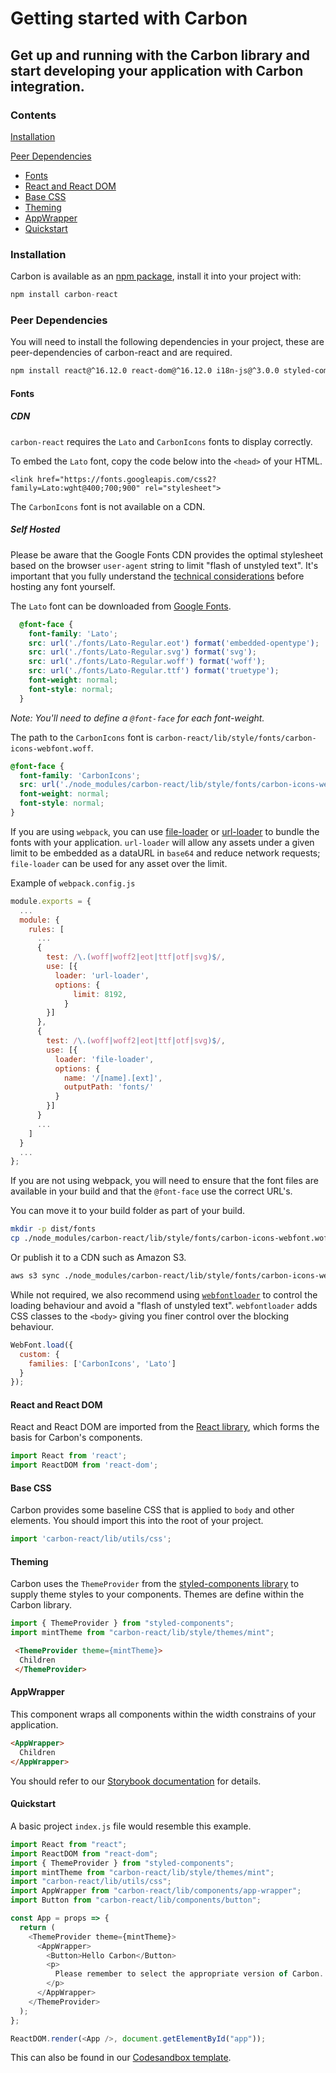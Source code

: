 # Getting started with Carbon
## Get up and running with the Carbon library and start developing your application with Carbon integration.

### Contents
[Installation](#installation)

[Peer Dependencies](#peer-dependencies)
* [Fonts](#fonts)
* [React and React DOM](#react-and-react-dom)
* [Base CSS](#base-css)
* [Theming](#theming)
* [AppWrapper](#appwrapper)
* [Quickstart](#quickstart)

### Installation
Carbon is available as an [npm package](https://www.npmjs.com/package/carbon-react), install it into your project with:

```js
npm install carbon-react
```

### Peer Dependencies
You will need to install the following dependencies in your project, these are peer-dependencies of carbon-react and are required.

```sh
npm install react@^16.12.0 react-dom@^16.12.0 i18n-js@^3.0.0 styled-components@^4.4.1
```

#### Fonts
##### CDN
`carbon-react` requires the `Lato` and `CarbonIcons` fonts to display correctly.

To embed the `Lato` font, copy the code below into the `<head>` of your HTML.
```
<link href="https://fonts.googleapis.com/css2?family=Lato:wght@400;700;900" rel="stylesheet">
``` 
The `CarbonIcons` font is not available on a CDN.

##### Self Hosted
Please be aware that the Google Fonts CDN provides the optimal stylesheet based on the browser `user-agent` string to limit "flash of unstyled text". It's important that you fully understand the [technical considerations](https://developers.google.com/fonts/docs/technical_considerations) before hosting any font yourself.

The `Lato` font can be downloaded from [Google Fonts](https://fonts.google.com/specimen/Lato).

```css
  @font-face {
    font-family: 'Lato';
    src: url('./fonts/Lato-Regular.eot') format('embedded-opentype');
    src: url('./fonts/Lato-Regular.svg') format('svg');
    src: url('./fonts/Lato-Regular.woff') format('woff');
    src: url('./fonts/Lato-Regular.ttf') format('truetype');
    font-weight: normal;
    font-style: normal;
  }
```
_Note: You'll need to define a `@font-face` for each font-weight._

The path to the `CarbonIcons` font is `carbon-react/lib/style/fonts/carbon-icons-webfont.woff`.
```css
@font-face {
  font-family: 'CarbonIcons';
  src: url('./node_modules/carbon-react/lib/style/fonts/carbon-icons-webfont.woff') format("woff");
  font-weight: normal;
  font-style: normal;
}
```

If you are using `webpack`, you can use [file-loader](https://webpack.js.org/loaders/file-loader/) or [url-loader](https://webpack.js.org/loaders/url-loader/) to bundle the fonts with your application.
`url-loader` will allow any assets under a given limit to be embedded as a dataURL in `base64` and reduce network requests; `file-loader` can be used for any asset over the limit.

Example of `webpack.config.js`
```js
module.exports = {
  ...
  module: {
    rules: [
      ...
      {
        test: /\.(woff|woff2|eot|ttf|otf|svg)$/,
        use: [{
          loader: 'url-loader',
          options: {
              limit: 8192,
            }
        }]
      },
      {
        test: /\.(woff|woff2|eot|ttf|otf|svg)$/,
        use: [{
          loader: 'file-loader',
          options: {
            name: '/[name].[ext]',
            outputPath: 'fonts/'
          }
        }]
      }
      ...
    ]
  }
  ...
};
```

If you are not using webpack, you will need to ensure that the font files are available in your build and that the `@font-face` use the correct URL's.

You can move it to your build folder as part of your build.
```sh
mkdir -p dist/fonts
cp ./node_modules/carbon-react/lib/style/fonts/carbon-icons-webfont.woff ./dist/fonts/
```
Or publish it to a CDN such as Amazon S3.
```sh
aws s3 sync ./node_modules/carbon-react/lib/style/fonts/carbon-icons-webfont.woff s3://example.com/fonts/
```

While not required, we also recommend using [`webfontloader`](https://github.com/typekit/webfontloader#custom) to control the loading behaviour and avoid a "flash of unstyled text". `webfontloader` adds CSS classes to the `<body>` giving you finer control over the blocking behaviour.

```js
WebFont.load({
  custom: {
    families: ['CarbonIcons', 'Lato']
  }
});
```

#### React and React DOM
React and React DOM are imported from the [React library](https://reactjs.org/), which forms the basis for Carbon's components.
```js
import React from 'react';
import ReactDOM from 'react-dom';
```
#### Base CSS
Carbon provides some baseline CSS that is applied to `body` and other elements. You should import this into the root of your project.
```js
import 'carbon-react/lib/utils/css';	
```
#### Theming
Carbon uses the `ThemeProvider` from the [styled-components library](https://styled-components.com/docs/advanced#theming) to supply theme styles to your components. Themes are define within the Carbon library.
```js
import { ThemeProvider } from "styled-components";
import mintTheme from "carbon-react/lib/style/themes/mint";
```

```html
 <ThemeProvider theme={mintTheme}>
  Children
 </ThemeProvider>
```
#### AppWrapper
This component wraps all components within the width constrains of your application.
```html
<AppWrapper>
  Children
</AppWrapper>
```
You should refer to our [Storybook documentation](https://carbon.sage.com/?path=/docs/app-wrapper--default) for details.

#### Quickstart
A basic project `index.js` file would resemble this example. 
```js
import React from "react";
import ReactDOM from "react-dom";
import { ThemeProvider } from "styled-components";
import mintTheme from "carbon-react/lib/style/themes/mint";
import "carbon-react/lib/utils/css";
import AppWrapper from "carbon-react/lib/components/app-wrapper";
import Button from "carbon-react/lib/components/button";

const App = props => {
  return (
    <ThemeProvider theme={mintTheme}>
      <AppWrapper>
        <Button>Hello Carbon</Button>
        <p>
          Please remember to select the appropriate version of Carbon.
        </p>
      </AppWrapper>
    </ThemeProvider>
  );
};

ReactDOM.render(<App />, document.getElementById("app"));
```
This can also be found in our [Codesandbox template](https://codesandbox.io/s/carbon-quickstart-xi5jc).
